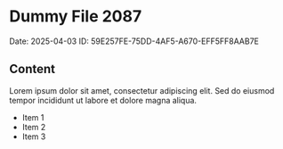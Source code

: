 # Dummy File 2087

Date: 2025-04-03
ID: 59E257FE-75DD-4AF5-A670-EFF5FF8AAB7E

## Content

Lorem ipsum dolor sit amet, consectetur adipiscing elit.
Sed do eiusmod tempor incididunt ut labore et dolore magna aliqua.

* Item 1
* Item 2
* Item 3
